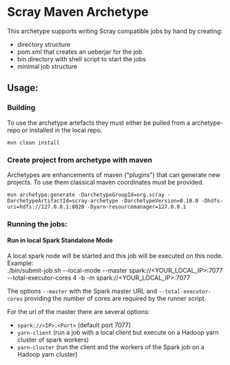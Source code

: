 # Scray Maven Archetype

This archetype supports writing Scray compatible jobs by hand by creating:
- directory structure
- pom.xml that creates an ueberjar for the job
- bin directory with shell script to start the jobs
- minimal job structure

## Usage:

### Building

To use the archetype artefacts they must either be pulled from a archetype-repo or installed in the local repo.

    mvn clean install

### Create project from archetype with maven
Archetypes are enhancements of maven ("plugins") that can generate new projects. To use them classical maven coordinates must be provided.

    mvn archetype:generate -DarchetypeGroupId=org.scray -DarchetypeArtifactId=scray-archetype -DarchetypeVersion=0.10.0 -Dhdfs-uri=hdfs://127.0.0.1:8020 -Dyarn-resourcemanager=127.0.0.1

### Running the jobs:

#### Run in local Spark Standalone Mode  
  A local spark node will be started and this job will be executed on this node.
  Example:     
    ./bin/submit-job.sh --local-mode --master spark://<YOUR_LOCAL_IP>:7077 --total-executor-cores 4 -b -m spark://<YOUR_LOCAL_IP>:7077

The options <code>--master</code> with the Spark master URL and <code>--total-executor-cores</code> providing the number of cores are required by the runner script.

    
For the url of the master there are several options:
- <code>spark://&lt;IP&gt;:&lt;Port&gt;</code> (default port 7077)
- <code>yarn-client</code> (run a job with a local client but execute on a Hadoop yarn cluster of spark workers)
- <code>yarn-cluster</code> (run the client and the workers of the Spark job on a Hadoop yarn cluster)
